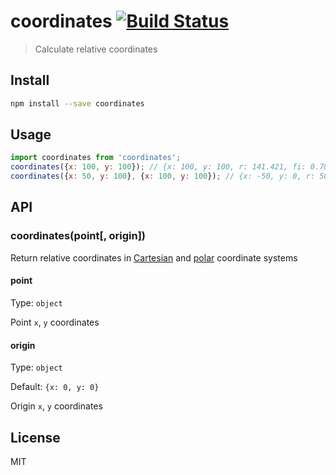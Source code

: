 # coordinates [![Build Status][travis-image]][travis-url]

> Calculate relative coordinates

## Install

```sh
npm install --save coordinates
```

## Usage

```js
import coordinates from 'coordinates';
coordinates({x: 100, y: 100}); // {x: 100, y: 100, r: 141.421, fi: 0.785}
coordinates({x: 50, y: 100}, {x: 100, y: 100}); // {x: -50, y: 0, r: 50, fi: 3.146}
```

## API

### coordinates(point[, origin])

Return relative coordinates in [Cartesian][cartesian] and [polar][polar] coordinate systems

#### point

Type: `object`

Point `x`, `y` coordinates

#### origin

Type: `object`

Default: `{x: 0, y: 0}`

Origin `x`, `y` coordinates

## License

MIT

[travis-url]: https://travis-ci.org/andrepolischuk/coordinates
[travis-image]: https://travis-ci.org/andrepolischuk/coordinates.svg?branch=master

[cartesian]: https://en.wikipedia.org/wiki/Cartesian_coordinate_system
[polar]: https://en.wikipedia.org/wiki/Polar_coordinate_system
